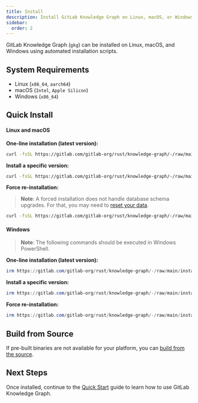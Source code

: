 ```yaml
---
title: Install
description: Install GitLab Knowledge Graph on Linux, macOS, or Windows
sidebar:
  order: 2
---
```


GitLab Knowledge Graph (`gkg`) can be installed on Linux, macOS, and Windows using automated installation scripts.

## System Requirements

- Linux (`x86_64`, `aarch64`)
- macOS (`Intel`, `Apple Silicon`)
- Windows (`x86_64`)

## Quick Install

#### Linux and macOS

**One-line installation (latest version):**

```bash
curl -fsSL https://gitlab.com/gitlab-org/rust/knowledge-graph/-/raw/main/install.sh | bash
```

**Install a specific version:**

```bash
curl -fsSL https://gitlab.com/gitlab-org/rust/knowledge-graph/-/raw/main/install.sh | bash -s -- --version v0.9.0
```

**Force re-installation:**

> **Note**: A forced installation does not handle database schema upgrades. For that, you may need to [reset your data](/getting-started/troubleshooting#data-reset).

```bash
curl -fsSL https://gitlab.com/gitlab-org/rust/knowledge-graph/-/raw/main/install.sh | bash -s -- --force
```

#### Windows

> **Note**: The following commands should be executed in Windows PowerShell.

**One-line installation (latest version):**

```powershell
irm https://gitlab.com/gitlab-org/rust/knowledge-graph/-/raw/main/install.ps1 | iex
```

**Install a specific version:**

```powershell
irm https://gitlab.com/gitlab-org/rust/knowledge-graph/-/raw/main/install.ps1 -OutFile install.ps1; .\install.ps1 -Version v0.6.0
```

**Force re-installation:**

```powershell
irm https://gitlab.com/gitlab-org/rust/knowledge-graph/-/raw/main/install.ps1 -OutFile install.ps1; .\install.ps1 -Force
```

## Build from Source

If pre-built binaries are not available for your platform, you can [build from the source](/contribute/build).

## Next Steps

Once installed, continue to the [Quick Start](/getting-started/quick-start) guide to learn how to use GitLab Knowledge Graph.
